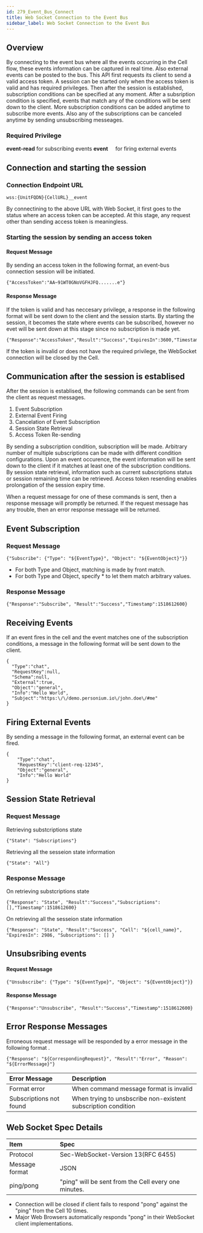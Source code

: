 ```yaml
---
id: 279_Event_Bus_Connect
title: Web Socket Connection to the Event Bus
sidebar_label: Web Socket Connection to the Event Bus
---
```


## Overview

By connecting to the event bus where all the events occurring in the Cell flow, these events information can be captured in real time. Also external events can be posted to the bus.
This API first requests its client to send a valid access token. A session can be started only when the access token is valid and has required privileges. Then after the session is established, subscription conditions can be specified at any moment. After a subsription condition is specified, events that match any of the conditions will be sent down to the client. More subscription conditions can be added anytime to subscribe more events. Also any of the subscriptions can be canceled anytime by sending  unsubscribing messeages.

### Required Privilege 

 **event-read** for subscribing events
 **event**      for firing external events

## Connection and starting the session

### Connection Endpoint URL

    wss:{UnitFQDN}{CellURL}__event

By connectining to the above URL with Web Socket, it first goes to the status where an access token can be accepted.
At this stage, any request other than sending access token is meaningless.

### Starting the session by sending an access token

#### Request Message

By sending an access token in the following format, an event-bus connection session will be initiated.

    {"AccessToken":"AA~91WT0GNoVGFHJFQ.......e"}

#### Response Message

If the token is valid and has neccesary privilege, a response in the following format will be sent down to the client and the session starts. By starting the session, it becomes the state where events can be subscribed, however no evet will be sent down at this stage since no subscription is made yet.

    {"Response":"AccessToken","Result":"Success","ExpiresIn":3600,"Timestamp":1518612600}

If the token is invalid or does not have the required privilege, the WebSocket connection will be closed by the Cell.

## Communication after the session is establised

After the session is establised, the following commands can be sent from the client as request messages.

1. Event Subscription
1. External Event Firing
1. Cancelation of Event Subscription
1. Session State Retrieval
1. Access Token Re-sending

By sending a subscription condition, subscription will be made. Arbitrary number of multiple subscriptions can be made with different condition configurations. Upon an event occurence, the event information will be sent down to the client if it matches at least one of the subscription conditions. By session state retrieval, information such as current subscriptions status or session remaining time can be retrieved. Access token resending enables prolongation of the session expiry time.

When a request message for one of these commands is sent, then a response message will promptly be returned.
If the request message has any trouble, then an error response message will be returned.

## Event Subscription

### Request Message

    {"Subscribe": {"Type": "${EventType}", "Object": "${EventObject}"}}

* For both Type and Object, matching is made by front match.
* For both Type and Object, specify * to let them match arbitrary values.

### Response Message

    {"Response":"Subscribe", "Result":"Success","Timestamp":1518612600}


## Receiving Events

If an event fires in the cell and the event matches one of the subscription conditions, a message in the following format will be sent down to the client.  


    {
      "Type":"chat", 
      "RequestKey":null,
      "Schema":null,
      "External":true,
      "Object":"general",
      "Info":"Hello World", 
      "Subject":"https:\/\/demo.personium.io\/john.doe\/#me"
    }

## Firing External Events

By sending a message in the following format, an external event can be fired.

    {
        "Type":"chat", 
        "RequestKey":"client-req-12345",
        "Object":"general",
        "Info":"Hello World" 
    }



## Session State Retrieval

### Request Message

Retrieving substcriptions state

    {"State": "Subscriptions"}

Retrieving all the sesseion state information 

    {"State": "All"}

### Response Message

On retrieving substcriptions state

    {"Response": "State", "Result":"Success","Subscriptions": [],"Timestamp":1518612600}

On retrieving all the sesseion state information 

    {"Response": "State", "Result":"Success", "Cell": "${cell_name}", "ExpiresIn": 2986, "Subscriptions": [] }


## Unsubsribing events

#### Request Message

    {"Unsubscribe": {"Type": "${EventType}", "Object": "${EventObject}"}}

#### Response Message

    {"Response":"Unsubscribe", "Result":"Success","Timestamp":1518612600}

## Error Response Messages

Erroneous request message will be responded by a error message in the following format .

    {"Response": "${CorrespondingRequest}", "Result":"Error", "Reason": "${ErrorMessage}"}


|Error Message|Description|
|:--|:--|
|Format error|When command message format is invalid|
|Subscriptions not found|When trying to unsbscribe non-existent subscription condition|


## Web Socket Spec Details

|Item|Spec|
|:--|:--|
|Protocol|Sec-WebSocket-Version 13(RFC 6455)|
|Message format|JSON|
|ping/pong|"ping" will be sent from the Cell every one minutes.|

* Connection will be closed if client fails to respond "pong" against the "ping" from the Cell 10 times.
* Major Web Browsers automatically responds "pong" in their WebSocket client implementations. 
